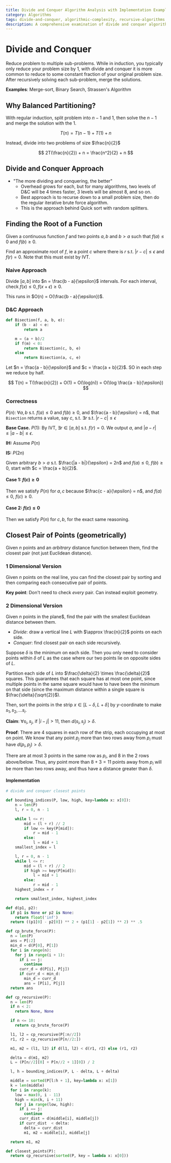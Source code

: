 ```yaml
---
title: Divide and Conquer Algorithm Analysis with Implementation Examples
category: Algorithms
tags: divide-and-conquer, algorithmic-complexity, recursive-algorithms, computational-geometry
description: A comprehensive examination of divide and conquer algorithmic strategies, focusing on their implementation and analysis. The document covers theoretical foundations with mathematical proofs, practical examples including bisection method and closest pair problem, and includes Python implementations demonstrating these concepts.
---
```


# Divide and Conquer

Reduce problem to multiple sub-problems. While in induction, you typically only reduce your problem size by 1, with divide and conquer it is more common to reduce to some constant fraction of your original problem size. After recursively solving each sub-problem, merge the solutions.

**Examples**: Merge-sort, Binary Search, Strassen's Algorithm

## Why Balanced Partitioning?

With regular induction, split problem into $n - 1$ and $1$, then solve the $n - 1$ and merge the solution with the $1$.

$$
T(n) = T(n - 1) + T(1) + n
$$

Instead, divide into two problems of size $\frac{n}{2}$

$$
2T(\frac{n}{2}) + n = \frac{n^2}{2} + n
$$

## Divide and Conquer Approach

- "The more dividing and conquering, the better"
  - Overhead grows for each, but for many algorithms, two levels of D&C will be 4 times faster, 3 levels will be almost 8, and so on.
  - Best approach is to recurse down to a small problem size, then do the regular iterative brute force algorithm.
  - This is the approach behind Quick sort with random splitters.

## Finding the Root of a Function

Given a continuous function $f$ and two points $a, b$ and $b > a$ such that $f(a) \le 0$ and $f(b) \ge 0$.

Find an approximate root of $f$, ie a point $c$ where there is $r$ s.t. $|r - c| \le \epsilon$ and $f(r) = 0$. Note that this must exist by IVT.

### Naive Approach

Divide $[a, b]$ into $n = \frac{b - a}{\epsilon}$ intervals. For each interval, check $f(x) \le 0, f(x + \epsilon) \ge 0$.

This runs in $O(n) = O(\frac{b - a}{\epsilon})$.

### D&C Approach

```python
def Bisection(f, a, b, e):
    if (b - a) < e:
        return a

    m = (a + b)/2
    if f(m) < 0:
        return Bisection(c, b, e)
    else
        return Bisection(a, c, e)
```

Let $n = \frac{a - b}{\epsilon}$ and $c = \frac{a + b}{2}$. SO in each step we reduce by half.

$$
T(n) = T(\frac{n}{2}) + O(1) = O(\log(n)) = O(\log \frac{a - b}{\epsilon})
$$

### Correctness

$P(n)$: $\forall a, b$ s.t. $f(a) \le 0$ and $f(b) \ge 0$, and $\frac{a - b}{\epsilon} = n$, that `Bisection` returns a value, say $c$, s.t. $\exists r$ s.t. $|r - c| \le \epsilon$

**Base Case.** $P(1)$: By IVT, $\exists r \in [a, b]$ s.t. $f(r) = 0$. We output $a$, and $|a - r| \le |a - b| \le \epsilon$.

**IH:** Assume $P(n)$

**IS:** $P(2n)$

Given arbitrary $b > a$ s.t. $\frac{|a - b|}{\epsilon} = 2n$ and $f(a) \le 0$, $f(b) \ge 0$, start with $c = \frac{a + b}{2}$.

#### Case 1: $f(c) \ge 0$

Then we satisfy $P(n)$ for $a, c$ because $\frac{c - a}{\epsilon} = n$, and $f(a) \le 0$, $f(c) \ge 0$.

#### Case 2: $f(c) \le 0$

Then we satisfy $P(n)$ for $c, b$, for the exact same reasoning.

## Closest Pair of Points (geometrically)

Given $n$ points and an *arbitrary* distance function between them, find the closest pair (not just Euclidean distance).

### 1 Dimensional Version

Given $n$ points on the real line, you can find the closest pair by sorting and then comparing each consecutive pair of points.

**Key point**: Don't need to check *every* pair. Can instead exploit geometry.

### 2 Dimensional Version

Given $n$ points in the plane$, find the pair with the smallest Euclidean distance between them.

- *Divide*: draw a vertical line $L$ with $\approx \frac{n}{2}$ points on each side.
- *Conquer*: find closest pair on each side recursively.

Suppose $\delta$ is the minimum on each side. Then you only need to consider points within $\delta$ of $L$ as the case where our two points lie on opposite sides of $L$.

Partition each side of $L$ into $\frac{\delta}{2} \times \frac{\delta}{2}$ squares. This guarantees that each square has at most one point, since multiple points in the same square would have to have been the minimum on that side (since the maximum distance within a single square is $\frac{\delta}{\sqrt{2}}$).

Then, sort the points in the strip $x \in [L - \delta, L + \delta]$ by $y$-coordinate to make $s_1, s_2, \ldots s_i$.

**Claim**: $\forall s_i, s_j$, if $|i - j| > 11$, then $d(s_i, s_j) > \delta$.

**Proof**: There are 4 squares in each row of the strip, each occupying at most on point. We know that any point $p_j$ more than two rows away from $p_i$ must have $d(p_i, p_j) > \delta$.

There are at most 3 points in the same row as $p_i$, and 8 in the 2 rows above/below. Thus, any point more than $8 + 3 = 11$ points away from $p_i$ will be more than two rows away, and thus have a distance greater than $\delta$.

#### Implementation

```python
# divide and conquer closest points

def bounding_indices(P, low, high, key=lambda x: x[0]):
    n = len(P)
    l, r = 0, n - 1

    while l <= r:
        mid = (l + r) // 2
        if low <= key(P[mid]):
            r = mid - 1
        else:
            l = mid + 1
    smallest_index = l

    l, r = 0, n - 1
    while l <= r:
        mid = (l + r) // 2
        if high >= key(P[mid]):
            l = mid + 1
        else:
            r = mid - 1
    highest_index = r

    return smallest_index, highest_index

def d(p1, p2):
  if p1 is None or p2 is None:
    return float('inf')
  return ((p1[0] - p2[0]) ** 2 + (p1[1] - p2[1]) ** 2) ** .5

def cp_brute_force(P):
  n = len(P)
  ans = P[:2]
  min_d = d(P[0], P[1])
  for i in range(n):
    for j in range(i + 1):
      if i == j:
        continue
      curr_d = d(P[i], P[j])
      if curr_d < min_d:
        min_d = curr_d
        ans = [P[i], P[j]]
  return ans

def cp_recursive(P):
  n = len(P)
  if n < 2:
    return None, None

  if n <= 10:
    return cp_brute_force(P)

  l1, l2 = cp_recursive(P[:n//2])
  r1, r2 = cp_recursive(P[n//2:])

  m1, m2 = (l1, l2) if d(l1, l2) < d(r1, r2) else (r1, r2)

  delta = d(m1, m2)
  L = (P[n//2][0] + P[n//2 + 1][0]) / 2

  l, h = bounding_indices(P, L - delta, L + delta)

  middle = sorted(P[l:h + 1], key=lambda x: x[1])
  k = len(middle)
  for i in range(k):
    low = max(0, i - 11)
    high = min(k, i + 11)
    for j in range(low, high):
      if i == j:
        continue
      curr_dist = d(middle[i], middle[j])
      if curr_dist  < delta:
        delta = curr_dist
        m1, m2 = middle[i], middle[j]

  return m1, m2

def closest_points(P):
  return cp_recursive(sorted(P, key = lambda x: x[0]))

```
